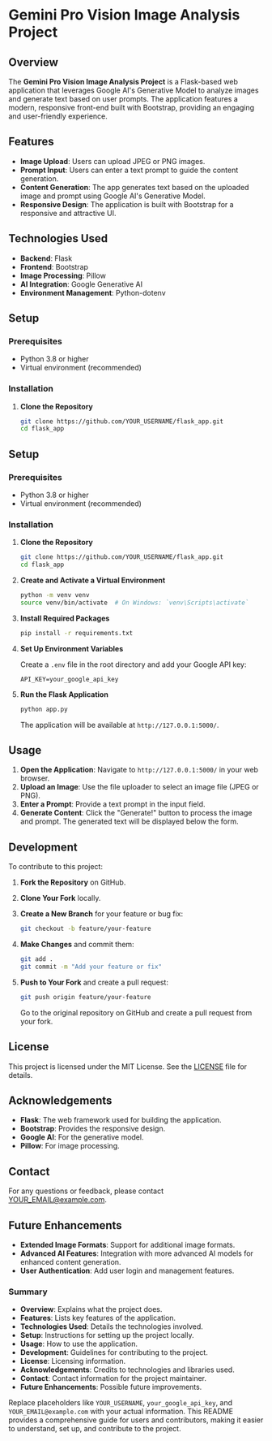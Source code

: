 # Gemini Pro Vision Image Analysis Project

## Overview

The **Gemini Pro Vision Image Analysis Project** is a Flask-based web application that leverages Google AI's Generative Model to analyze images and generate text based on user prompts. The application features a modern, responsive front-end built with Bootstrap, providing an engaging and user-friendly experience.

## Features

- **Image Upload**: Users can upload JPEG or PNG images.
- **Prompt Input**: Users can enter a text prompt to guide the content generation.
- **Content Generation**: The app generates text based on the uploaded image and prompt using Google AI's Generative Model.
- **Responsive Design**: The application is built with Bootstrap for a responsive and attractive UI.

## Technologies Used

- **Backend**: Flask
- **Frontend**: Bootstrap
- **Image Processing**: Pillow
- **AI Integration**: Google Generative AI
- **Environment Management**: Python-dotenv

## Setup

### Prerequisites

- Python 3.8 or higher
- Virtual environment (recommended)

### Installation

1. **Clone the Repository**

   ```sh
   git clone https://github.com/YOUR_USERNAME/flask_app.git
   cd flask_app


## Setup

### Prerequisites

- Python 3.8 or higher
- Virtual environment (recommended)

### Installation

1. **Clone the Repository**

   ```sh
   git clone https://github.com/YOUR_USERNAME/flask_app.git
   cd flask_app
   ```

2. **Create and Activate a Virtual Environment**

   ```sh
   python -m venv venv
   source venv/bin/activate  # On Windows: `venv\Scripts\activate`
   ```

3. **Install Required Packages**

   ```sh
   pip install -r requirements.txt
   ```

4. **Set Up Environment Variables**

   Create a `.env` file in the root directory and add your Google API key:

   ```plaintext
   API_KEY=your_google_api_key
   ```

5. **Run the Flask Application**

   ```sh
   python app.py
   ```

   The application will be available at `http://127.0.0.1:5000/`.

## Usage

1. **Open the Application**: Navigate to `http://127.0.0.1:5000/` in your web browser.
2. **Upload an Image**: Use the file uploader to select an image file (JPEG or PNG).
3. **Enter a Prompt**: Provide a text prompt in the input field.
4. **Generate Content**: Click the "Generate!" button to process the image and prompt. The generated text will be displayed below the form.

## Development

To contribute to this project:

1. **Fork the Repository** on GitHub.
2. **Clone Your Fork** locally.
3. **Create a New Branch** for your feature or bug fix:

   ```sh
   git checkout -b feature/your-feature
   ```

4. **Make Changes** and commit them:

   ```sh
   git add .
   git commit -m "Add your feature or fix"
   ```

5. **Push to Your Fork** and create a pull request:

   ```sh
   git push origin feature/your-feature
   ```

   Go to the original repository on GitHub and create a pull request from your fork.

## License

This project is licensed under the MIT License. See the [LICENSE](LICENSE) file for details.

## Acknowledgements

- **Flask**: The web framework used for building the application.
- **Bootstrap**: Provides the responsive design.
- **Google AI**: For the generative model.
- **Pillow**: For image processing.

## Contact

For any questions or feedback, please contact [YOUR_EMAIL@example.com](mailto:gudisasandeep141312@gmail.com).

## Future Enhancements

- **Extended Image Formats**: Support for additional image formats.
- **Advanced AI Features**: Integration with more advanced AI models for enhanced content generation.
- **User Authentication**: Add user login and management features.

### Summary

- **Overview**: Explains what the project does.
- **Features**: Lists key features of the application.
- **Technologies Used**: Details the technologies involved.
- **Setup**: Instructions for setting up the project locally.
- **Usage**: How to use the application.
- **Development**: Guidelines for contributing to the project.
- **License**: Licensing information.
- **Acknowledgements**: Credits to technologies and libraries used.
- **Contact**: Contact information for the project maintainer.
- **Future Enhancements**: Possible future improvements.

Replace placeholders like `YOUR_USERNAME`, `your_google_api_key`, and `YOUR_EMAIL@example.com` with your actual information. This README provides a comprehensive guide for users and contributors, making it easier to understand, set up, and contribute to the project.

